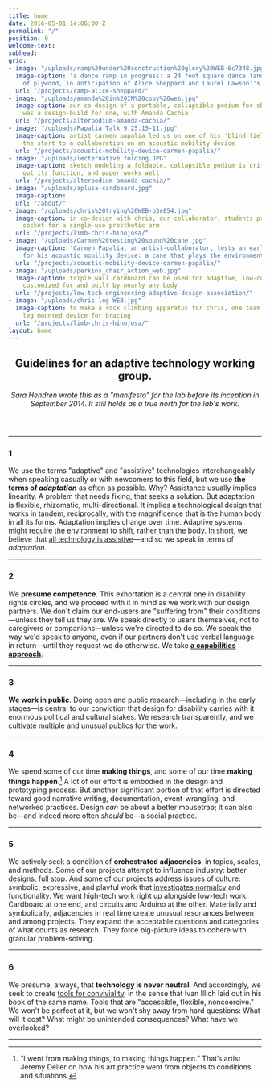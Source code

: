 ```yaml
---
title: home
date: 2016-05-01 14:06:00 Z
permalink: "/"
position: 0
welcome-text: 
subhead: 
grid:
- image: "/uploads/ramp%20under%20construction%20glory%20WEB-6c7348.jpg"
  image-caption: 'a dance ramp in progress: a 24 foot square dance landscape, made
    of plywood, in anticipation of Alice Sheppard and Laurel Lawson''s visit.'
  url: "/projects/ramp-alice-sheppard/"
- image: "/uploads/amanda%20in%20IN%20copy%20web.jpg"
  image-caption: our co-design of a portable, collapsible podium for short stature
    was a design-build for one, with Amanda Cachia
  url: "/projects/alterpodium-amanda-cachia/"
- image: "/uploads/Papalia Talk 9.25.15-11.jpg"
  image-caption: artist carmen papalia led us on one of his 'blind field shuttles,'
    the start to a collaboration on an acoustic mobility device
  url: "/projects/acoustic-mobility-device-carmen-papalia/"
- image: "/uploads/lecternative folding.JPG"
  image-caption: sketch modeling a foldable, collapsible podium is critical for working
    out its function, and paper works well
  url: "/projects/alterpodium-amanda-cachia/"
- image: "/uploads/aplusa-cardboard.jpg"
  image-caption: 
  url: "/about/"
- image: "/uploads/chris%20trying%20WEB-b3e854.jpg"
  image-caption: in co-design with chris, our collaborator, students prototype a module
    socket for a single-use prosthetic arm
  url: "/projects/limb-chris-hinojosa/"
- image: "/uploads/Carmen%20testing%20sound%20cane.jpg"
  image-caption: 'Carmen Papalia, an artist-collaborator, tests an early prototype
    for his acoustic mobility device: a cane that plays the environment like an instrument'
  url: "/projects/acoustic-mobility-device-carmen-papalia/"
- image: "/uploads/perkins_chair_action_web.jpg"
  image-caption: triple wall cardboard can be used for adaptive, low-cost furniture
    customized for and built by nearly any body
  url: "/projects/low-tech-engineering-adaptive-design-association/"
- image: "/uploads/chris leg WEB.jpg"
  image-caption: to make a rock climbing apparatus for chris, one team explored a
    leg mounted device for bracing
  url: "/projects/limb-chris-hinojosa/"
layout: home
---
```


<header class="article__header">
  <h2 class="title">Guidelines for an adaptive technology working group.</h2>

  <p class="subhead"><em>Sara Hendren wrote this as a "manifesto" for the lab before its inception in September 2014. It still holds as a true north for the lab's work.</em></p>
</header>

***

### 1

We use the terms "adaptive" and "assistive" technologies interchangeably when speaking casually or with newcomers to this field, but we use **the terms of *adaptation*** as often as possible. Why? Assistance usually implies linearity. A problem that needs fixing, that seeks a solution. But adaptation is flexible, rhizomatic, multi-directional. It implies a technological design that works in tandem, reciprocally, with the magnificence that is the human body in all its forms. Adaptation implies change over time. Adaptive systems might require the environment to shift, rather than the body. In short, we believe that [all technology is assistive](https://medium.com/backchannel/all-technology-is-assistive-ac9f7183c8cd#.a4rzzhel5)—and so we speak in terms of *adaptation*.

***

### 2

We **presume competence**. This exhortation is a central one in disability rights circles, and we proceed with it in mind as we work with our design partners. We don't claim our end-users are "suffering from" their conditions—unless they tell us they are. We speak directly to users themselves, not to caregivers or companions—unless we're directed to do so. We speak the way we'd speak to anyone, even if our partners don't use verbal language in return—until they request we do otherwise. We take **[a capabilities approach](http://en.wikipedia.org/wiki/Capabilities_approach)**.

***

### 3

**We work in public**. Doing open and public research—including in the early stages—is central to our conviction that design for disability carries with it enormous political and cultural stakes. We research transparently, and we cultivate multiple and unusual publics for the work.

***

### 4

We spend some of our time **making things**, and some of our time **making things happen**.[^1] A lot of our effort is embodied in the design and prototyping process. But another significant portion of that effort is directed toward good narrative writing, documentation, event-wrangling, and networked practices. Design *can* be about a better mousetrap; it can also be—and indeed more often *should* be—a social practice.

***

### 5

We actively seek a condition of **orchestrated adjacencies**: in topics, scales, and methods. Some of our projects attempt to influence industry: better designs, full stop. And some of our projects address issues of culture: symbolic, expressive, and playful work that [investigates normalcy](http://ablersite.org/investigating-normal/) and functionality. We want high-tech work right up alongside low-tech work. Cardboard at one end, and circuits and Arduino at the other. Materially and symbolically, adjacencies in real time create unusual resonances between and among projects. They expand the acceptable questions and categories of what counts as research. They force big-picture ideas to cohere with granular problem-solving.

***

### 6

We presume, always, that **technology is never neutral**. And accordingly, we seek to create [tools for conviviality](http://www.theatlantic.com/technology/archive/2012/04/why-the-landline-telephone-was-the-perfect-tool/255930/), in the sense that Ivan Illich laid out in his book of the same name. Tools that are "accessible, flexible, noncoercive." We won't be perfect at it, but we won't shy away from hard questions: What will it cost? What might be unintended consequences? What have we overlooked?

***

[^1]: “I went from making things, to making things happen.” That’s artist Jeremy Deller on how his art practice went from objects to conditions and situations.
